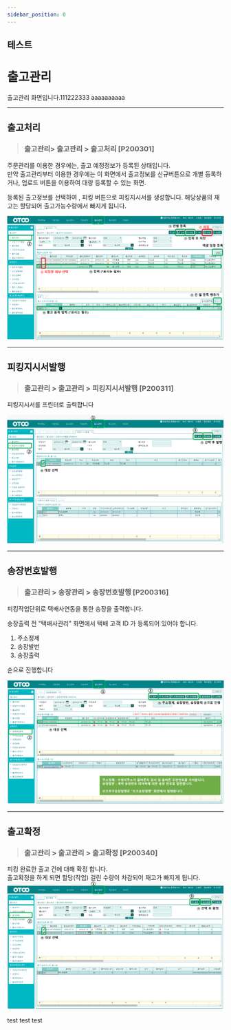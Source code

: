 ```yaml
---
sidebar_position: 0
---
```

## 테스트
# 출고관리
출고관리 화면입니다.111222333
aaaaaaaaaa
-- --
## 출고처리
> ### 출고관리> 출고관리 > 출고처리 [P200301]

주문관리를 이용한 경우에는, 출고 예정정보가 등록된 상태입니다.    
만약 출고관리부터 이용한 경우에는 이 화면에서 출고정보를 신규버튼으로 개별 등록하거나, 업로드 버튼을 이용하여 대량 등록할 수 있는 화면.

등록된 출고정보를 선택하여 , 피킹 버튼으로 피킹지시서를 생성합니다.
해당상품의 재고는 할당되어 출고가능수량에서 빠지게 됩니다.

![출고처리](./img/tmp1.png)

-- --
## 피킹지시서발행
> ### 출고관리 > 출고관리 > 피킹지시서발행 [P200311]

피킹지시서를 프린터로 출력합니다

![피킹지시서발행](./img/tmp2.png)

-- --
## 송장번호발행
> ### 출고관리 > 송장관리 > 송장번호발행 [P200316]

피킹작업단위로 택배사연동을 통한 송장을 출력합니다.

송장출력 전 "택배사관리" 화면에서 택배 고객 ID 가 등록되어 있어야 합니다.    
1. 주소정제
2. 송장발번
3. 송장출력

순으로 진행합니다

![송장번호발행](./img/tmp3.png)

-- --
## 출고확정
> ### 출고관리 > 출고관리 > 출고확정 [P200340]

피킹 완료한 출고 건에 대해 확정 합니다.    
출고확정을 하게 되면 할당(작업) 걸린 수량이 차감되어 재고가 빠지게 됩니다.
![출고확정](./img/tmp4.png)

test test test
